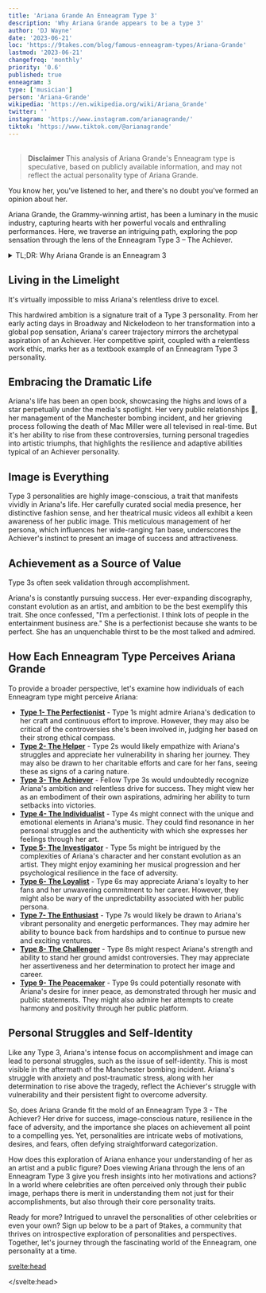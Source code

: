 ```yaml
---
title: 'Ariana Grande An Enneagram Type 3'
description: 'Why Ariana Grande appears to be a type 3'
author: 'DJ Wayne'
date: '2023-06-21'
loc: 'https://9takes.com/blog/famous-enneagram-types/Ariana-Grande'
lastmod: '2023-06-21'
changefreq: 'monthly'
priority: '0.6'
published: true
enneagram: 3
type: ['musician']
person: 'Ariana-Grande'
wikipedia: 'https://en.wikipedia.org/wiki/Ariana_Grande'
twitter: ''
instagram: 'https://www.instagram.com/arianagrande/'
tiktok: 'https://www.tiktok.com/@arianagrande'
---
```


<!-- // notes: where is Ariana Grande from, why she left the voice, when was she born, how she became famous, ariana grande no makeup, mac miller, taylor swift, age networth, height, husband, songs, cloud perfume, perfume

when she sees a guy who loves his girl she takes that as a challenge and needs to prove that she is better than the other girl

https://www.youtube.com/watch?v=MP29J_R-TLw

Ariana switches up on people

i want it i got it
-->

<script>
	import  PopCard  from "../../../lib/components/atoms/PopCard.svelte";
</script>

<div
	style="display: flex;
    justify-content: center;
    margin: 1rem 0;
	"
>
	<PopCard
		image={`/types/3s/Ariana-Grande.webp`}
		showIcon={false}
		enneagramType="3"
		displayText="Ariana Grande"
		subtext=""
	/>
</div>

> **Disclaimer** This analysis of Ariana Grande's Enneagram type is speculative, based on publicly available information, and may not reflect the actual personality type of Ariana Grande.

<p class="firstLetter">You know her, you've listened to her, and there's no doubt you've formed an opinion about her.</p>

Ariana Grande, the Grammy-winning artist, has been a luminary in the music industry, capturing hearts with her powerful vocals and enthralling performances. Here, we traverse an intriguing path, exploring the pop sensation through the lens of the Enneagram Type 3 – The Achiever.

<details>
<summary class="accordion">TL;DR: Why Ariana Grande is an Enneagram 3</summary>
<div class="panel">
<ul>
<li><b>Rise to Fame</b>: Ariana's relentless drive to excel, reflected in her successful transition from a child actress to a world-renowned pop star, aligns with the Enneagram Type 3's trait of ambitious goal-setting and ceaseless pursuit of achievement.
</li>
<li><b>Inner World</b>: Ariana's intense focus on accomplishment and image, often at the expense of personal vulnerabilities, echoes the Achiever's daily struggle with identity. She navigates the world with a clear understanding of her goals, exhibiting the typical Type 3 behavior of equating self-worth with achievements.
</li>
<li><b>Handling Controversies</b>: Ariana's resilience in the face of adversities, such as the aftermath of the Manchester bombing incident, highlights her Enneagram Type 3 traits. Her struggle with post-traumatic stress and her determined effort to rise above the tragedy embody the Type 3's fear of failure and their instinct to overcome obstacles.
</li>
<li><b>Core Motivation</b>: Ariana's career path, artistic evolution, and public persona reflect the Enneagram Type 3's core motivation – the desire to be successful and admired. This driving force manifests in her continuous quest for musical excellence and an attractive public image, which are characteristic of the Achiever's relentless pursuit of validation through accomplishment.
</li>
</ul>
  </div>
</details>

## Living in the Limelight

It's virtually impossible to miss Ariana's relentless drive to excel.

This hardwired ambition is a signature trait of a Type 3 personality. From her early acting days in Broadway and Nickelodeon to her transformation into a global pop sensation, Ariana's career trajectory mirrors the archetypal aspiration of an Achiever. Her competitive spirit, coupled with a relentless work ethic, marks her as a textbook example of an Enneagram Type 3 personality.

## Embracing the Dramatic Life

Ariana's life has been an open book, showcasing the highs and lows of a star perpetually under the media's spotlight. Her very public relationships 💑, her management of the Manchester bombing incident, and her grieving process following the death of Mac Miller were all televised in real-time. But it's her ability to rise from these controversies, turning personal tragedies into artistic triumphs, that highlights the resilience and adaptive abilities typical of an Achiever personality.

## Image is Everything

Type 3 personalities are highly image-conscious, a trait that manifests vividly in Ariana's life. Her carefully curated social media presence, her distinctive fashion sense, and her theatrical music videos all exhibit a keen awareness of her public image. This meticulous management of her persona, which influences her wide-ranging fan base, underscores the Achiever's instinct to present an image of success and attractiveness.

## Achievement as a Source of Value

Type 3s often seek validation through accomplishment.

Ariana's is constantly pursuing success. Her ever-expanding discography, constant evolution as an artist, and ambition to be the best exemplify this trait. She once confessed, "I’m a perfectionist. I think lots of people in the entertainment business are." She is a perfectionist because she wants to be perfect. She has an unquenchable thirst to be the most talked and admired.

<!-- update -->

## How Each Enneagram Type Perceives Ariana Grande

To provide a broader perspective, let's examine how individuals of each Enneagram type might perceive Ariana:

- **[Type 1- The Perfectionist](/blog/enneagram/enneagram-type-1)** - Type 1s might admire Ariana's dedication to her craft and continuous effort to improve. However, they may also be critical of the controversies she's been involved in, judging her based on their strong ethical compass.
- **[Type 2- The Helper](/blog/enneagram/enneagram-type-2)** - Type 2s would likely empathize with Ariana's struggles and appreciate her vulnerability in sharing her journey. They may also be drawn to her charitable efforts and care for her fans, seeing these as signs of a caring nature.
- **[Type 3- The Achiever](/blog/enneagram/enneagram-type-3)** - Fellow Type 3s would undoubtedly recognize Ariana's ambition and relentless drive for success. They might view her as an embodiment of their own aspirations, admiring her ability to turn setbacks into victories.
- **[Type 4- The Individualist](/blog/enneagram/enneagram-type-4)** - Type 4s might connect with the unique and emotional elements in Ariana's music. They could find resonance in her personal struggles and the authenticity with which she expresses her feelings through her art.
- **[Type 5- The Investigator](/blog/enneagram/enneagram-type-5)** - Type 5s might be intrigued by the complexities of Ariana's character and her constant evolution as an artist. They might enjoy examining her musical progression and her psychological resilience in the face of adversity.
- **[Type 6- The Loyalist](/blog/enneagram/enneagram-type-6)** - Type 6s may appreciate Ariana's loyalty to her fans and her unwavering commitment to her career. However, they might also be wary of the unpredictability associated with her public persona.
- **[Type 7- The Enthusiast](/blog/enneagram/enneagram-type-7)** - Type 7s would likely be drawn to Ariana's vibrant personality and energetic performances. They may admire her ability to bounce back from hardships and to continue to pursue new and exciting ventures.
- **[Type 8- The Challenger](/blog/enneagram/enneagram-type-8)** - Type 8s might respect Ariana's strength and ability to stand her ground amidst controversies. They may appreciate her assertiveness and her determination to protect her image and career.
- **[Type 9- The Peacemaker](/blog/enneagram/enneagram-type-9)** - Type 9s could potentially resonate with Ariana's desire for inner peace, as demonstrated through her music and public statements. They might also admire her attempts to create harmony and positivity through her public platform.

## Personal Struggles and Self-Identity

Like any Type 3, Ariana's intense focus on accomplishment and image can lead to personal struggles, such as the issue of self-identity. This is most visible in the aftermath of the Manchester bombing incident. Ariana's struggle with anxiety and post-traumatic stress, along with her determination to rise above the tragedy, reflect the Achiever's struggle with vulnerability and their persistent fight to overcome adversity.

So, does Ariana Grande fit the mold of an Enneagram Type 3 - The Achiever? Her drive for success, image-conscious nature, resilience in the face of adversity, and the importance she places on achievement all point to a compelling yes. Yet, personalities are intricate webs of motivations, desires, and fears, often defying straightforward categorization.

How does this exploration of Ariana enhance your understanding of her as an artist and a public figure? Does viewing Ariana through the lens of an Enneagram Type 3 give you fresh insights into her motivations and actions? In a world where celebrities are often perceived only through their public image, perhaps there is merit in understanding them not just for their accomplishments, but also through their core personality traits.

Ready for more? Intrigued to unravel the personalities of other celebrities or even your own? Sign up below to be a part of 9takes, a community that thrives on introspective exploration of personalities and perspectives. Together, let's journey through the fascinating world of the Enneagram, one personality at a time.

<svelte:head>

<script type="application/ld+json">
{
  "@context": "http://schema.org",
  "@graph": [
    {
      "@type": "Article",
      "articleBody": "This article delves into the personality traits of Ariana Grande from the perspective of the Enneagram Type 3. Known for her high-octane performances, powerful vocals, and a vibrant personality, Ariana seems to embody the Type 3 traits. This analysis spans across her career progression, her response to personal tragedies, and how her resilience could be indicative of a Type 3 personality.",
      "creator": {
        "@type": "Person",
        "name": "DJ Wayne",
        "sameAs": ["https://www.instagram.com/djwayne3/", "https://www.youtube.com/@djwayne3", "https://www.linkedin.com/in/davidtwayne/", "https://twitter.com/djwayne3"
        ]
      },
      "author": {
        "@type": "Person",
        "name": "DJ Wayne",
        "sameAs": ["https://www.instagram.com/djwayne3/", "https://www.youtube.com/@djwayne3", "https://www.linkedin.com/in/davidtwayne/", "https://twitter.com/djwayne3"
        ]
      },
      "dateModified": "2023-06-21",
      "datePublished": "2023-06-21",
      "description": "This blog post examines the reasons why Ariana Grande might be an Enneagram Type 3. It focuses on her personality traits, her motivations, her inner world, and the controversies she's faced, and how these elements might be related to the core attributes of a Type 3.",
      "headline": "Ariana Grande An Enneagram Type 3",
      "image": {
        "@type": "ImageObject",
        "height": 900,
        "url": "https://9takes.com/types/3s/Ariana-Grande.webp",
        "width": 900
      },
      "mainEntityOfPage": {
        "@id": "https://9takes.com/blog/famous-enneagram-types/Ariana-Grande",
        "@type": "WebPage"
      },
      "mentions": {
        "@type": "Person",
        "name": "Ariana Grande",
        "sameAs": ["https://en.wikipedia.org/wiki/Ariana_Grande", "https://www.instagram.com/arianagrande/","https://www.tiktok.com/@arianagrande"]
      },
      "publisher": {
        "@type": "Organization",
        "sameAs": ["https://www.instagram.com/9takesdotcom/", "https://twitter.com/9takesdotcom"],
        "logo": {
          "@type": "ImageObject",
          "url": "https://9takes.com/brand/darkRubix.png"
        },
        "name": "9takes"
      }
    },
    {
      "@type": "FAQPage",
      "mainEntity": [
        {
          "@type": "Question",
          "acceptedAnswer": {
            "@type": "Answer",
            "text": "Ariana Grande exhibits many characteristics associated with Enneagram Type 3 personalities. This includes her ambition, charismatic performances, and her resilience in managing public image. These characteristics are deeply rooted in her desire to succeed and be admired, which is a core motivation for Type 3 individuals."
          },
          "name": "Why is Ariana Grande considered an Enneagram Type 3?"
        },
        {
          "@type": "Question",
          "acceptedAnswer": {
            "@type": "Answer",
            "text": "Ariana's rise to international fame, influential social media presence, and her ability to bounce back from personal tragedies are all indicative of her Type 3 personality. Moreover, her pursuit of excellence and her dedication to her fans and her personal image reflect the strengths and growth potential of Type 3 individuals."
          },
          "name": "What are some examples of Ariana Grande's Type 3 characteristics?"
        },
        {
          "@type": "Question",
          "acceptedAnswer": {
            "@type": "Answer",
            "text": "Ariana Grande is well-known for her dynamic and passionate personality. She is ambitious, artistically inclined, and often in the public eye. However, these descriptions are based on public perception and her portrayed image in the media. To know her exact personality, one would have to know her personally."
          },
          "name": "What is Ariana Grande's personality?"
        },
        {
          "@type": "Question",
          "acceptedAnswer": {
            "@type": "Answer",
            "text": "Ariana Grande is an Enneagram type 3, also known as The Achiever. This Enneagram type is ambitious, adaptable, and driven, often motivated by a desire to be successful and admired. Please note that this information is based on public information and not directly confirmed by Ariana Grande herself."
          },
          "name": "What is Ariana Grande's Enneagram type?"
        }
      ]
    }
  ]
}
</script>

</svelte:head>

<style lang="scss">

</style>
